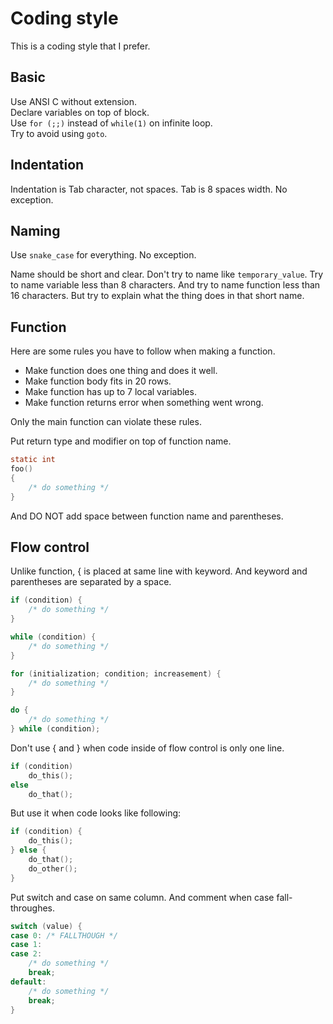 Coding style
============

This is a coding style that I prefer.

Basic
-----

Use ANSI C without extension.  
Declare variables on top of block.  
Use `for (;;)` instead of `while(1)` on infinite loop.  
Try to avoid using `goto`.  

Indentation
-----------

Indentation is Tab character, not spaces. Tab is 8 spaces width. No exception.

Naming
------

Use `snake_case` for everything. No exception.  

Name should be short and clear. Don't try to name like `temporary_value`.
Try to name variable less than 8 characters.
And try to name function less than 16 characters.
But try to explain what the thing does in that short name.

Function
--------

Here are some rules you have to follow when making a function.

* Make function does one thing and does it well.
* Make function body fits in 20 rows.
* Make function has up to 7 local variables.
* Make function returns error when something went wrong.

Only the main function can violate these rules.

Put return type and modifier on top of function name.

```c
static int
foo()
{
    /* do something */
}
```

And DO NOT add space between function name and parentheses.

Flow control
------------

Unlike function, { is placed at same line with keyword.
And keyword and parentheses are separated by a space.

```c
if (condition) {
    /* do something */
}

while (condition) {
    /* do something */
}

for (initialization; condition; increasement) {
    /* do something */
}

do {
    /* do something */
} while (condition);
```

Don't use { and } when code inside of flow control is only one line.  
```c
if (condition)
    do_this();
else
    do_that();
```

But use it when code looks like following:
```c
if (condition) {
    do_this();
} else {
    do_that();
    do_other();
}
```

Put switch and case on same column. And comment when case fall-throughes.
```c
switch (value) {
case 0: /* FALLTHOUGH */
case 1:
case 2:
    /* do something */
    break;
default:
    /* do something */
    break;
}
```
